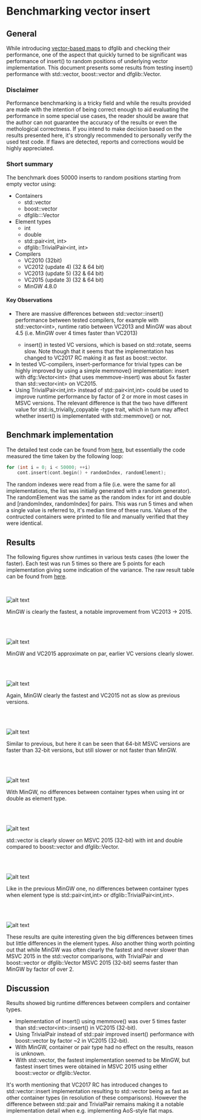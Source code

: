 # Benchmarking vector insert

## General

While introducing [vector-based maps](https://github.com/tc3t/dfglib/tree/master/dfg/cont/MapVector.hpp) to dfglib and checking their performance, one of the aspect that quickly turned to be significant was performance of insert() to random positions of underlying vector implementation. This document presents some results from testing insert() performance with std::vector, boost::vector and dfglib::Vector.

### Disclaimer

Performance benchmarking is a tricky field and while the results provided are made with the intention of being correct enough to aid evaluating the performance in some special use cases, the reader should be aware that the author can not guarantee the accuracy of the results or even the methological correctness. If you intend to make decision based on the results presented here, it's strongly recommended to personally verify the used test code. If flaws are detected, reports and corrections would be highly appreciated.

 ### Short summary

The benchmark does 50000 inserts to random positions starting from empty vector using:
* Containers
    * std::vector
    * boost::vector
    * dfglib:::Vector
* Element types
    * int
    * double
    * std::pair<int, int>
    * dfglib::TrivialPair<int, int>
* Compilers
    * VC2010 (32bit)
    * VC2012 (update 4) (32 & 64 bit)
    * VC2013 (update 5) (32 & 64 bit)
    * VC2015 (update 3) (32 & 64 bit)
    * MinGW 4.8.0


#### Key Observations
* There are massive differences between std::vector<T>::insert() performance between tested compilers, for example with std::vector\<int\>, runtime ratio between VC2013 and MinGW was about 4.5 (i.e. MinGW over 4 times faster than VC2013)
    * insert() in tested VC versions, which is based on std::rotate, seems slow. Note though that it seems that the implementation has changed to VC2017 RC making it as fast as boost::vector.
* In tested VC-compilers, insert-performance for trivial types can be highly improved by using a simple memmove() implementation: insert with dfg::Vector\<int\> (that uses memmove-insert) was about 5x faster than std::vector\<int\> on VC2015.
* Using TrivialPair\<int,int\> instead of std::pair\<int,int\> could be used to improve runtime performance by factor of 2 or more in most cases in MSVC versions. The relevant difference is that the two have different value for std::is_trivially_copyable -type trait, which in turn may affect whether insert() is implementated with std::memmove() or not.


## Benchmark implementation

The detailed  test code can be found from [here](dfgTestContMapVectorPerformance.cpp), but essentially the code measured the time taken by the following loop:
```C++
for (int i = 0; i < 50000; ++i)
    cont.insert(cont.begin() + randomIndex, randomElement);
```

The random indexes were read from a file (i.e. were the same for all implementations, the list was initially generated with a random generator). The randomElement was the same as the random index for int and double and [randomIndex, randomIndex] for pairs. This was run 5 times and when a single value is referred to, it's median time of these runs. Values of the contructed containers were printed to file and manually verified that they were identical.

## Results

The following figures show runtimes in various tests cases (the lower the faster). Each test was run 5 times so there are 5 points for each implementation giving some indication of the variance. The raw result table can be found from [here](benchmarkVectorInsert.csv).

<br>

![alt text][std_vector_int]

MinGW is clearly the fastest, a notable improvement from VC2013 -> 2015.

<br>
<br>


![alt text][std_vector_double]

MinGW and VC2015 approximate on par, earlier VC versions clearly slower.

<br>
<br>

![alt text][std_vector_stdpair_int_int]

Again, MinGW clearly the fastest and VC2015 not as slow as previous versions.

<br>
<br>

![alt text][std_vector_TrivialPair_int_int]

Similar to previous, but here it can be seen that 64-bit MSVC versions are faster than 32-bit versions, but still slower or not faster than MinGW.

<br>
<br>

![alt text][container_comparison_intdouble_MinGW_4.8.0]

With MinGW, no differences between container types when using int or double as element type.

<br>
<br>

![alt text][container_comparison_intdouble_MSVC_2015]

std::vector is clearly slower on MSVC 2015 (32-bit) with int and double compared to boost::vector and dfglib::Vector. 

<br>
<br>

![alt text][container_comparison_pair_MinGW_4.8.0]

Like in the previous MinGW one, no differences between container types when element type is std::pair\<int,int\> or dfglib::TrivialPair\<int,int\>.

<br>
<br>

![alt text][container_comparison_pair_MSVC_2015]

These results are quite interesting given the big differences between times but little differences in the element types. Also another thing worth pointing out that while MinGW was often clearly the fastest and never slower than MSVC 2015 in the std::vector comparisons, with TrivialPair and boost::vector or dfglib::Vector MSVC 2015 (32-bit) seems faster than MinGW by factor of over 2.

[std_vector_int]: std__vector_int_.png
[std_vector_double]: std__vector_double_.png
[std_vector_stdpair_int_int]: std__vector_std__pair_int__int__.png
[std_vector_TrivialPair_int_int]: std__vector_TrivialPair_int__int__.png
[container_comparison_intdouble_MinGW_4.8.0]: container_comparison_intdouble_MinGW_4.8.0.png
[container_comparison_intdouble_MSVC_2015]: container_comparison_intdouble_MSVC_2015.png
[container_comparison_pair_MinGW_4.8.0]: container_comparison_pair_MinGW_4.8.0.png
[container_comparison_pair_MSVC_2015]: container_comparison_pair_MSVC_2015.png

## Discussion

Results showed big runtime differences between compilers and container types.
* Implementation of insert() using memmove() was over 5 times faster than std::vector\<int\>::insert() in VC2015 (32-bit).
* Using TrivialPair instead of std::pair improved insert() performance with boost::vector by factor ~2 in VC2015 (32-bit).
* With MinGW, container or pair type had no effect on the results, reason is unknown.
* With std::vector, the fastest implementation seemed to be MinGW, but fastest insert times were obtained in MSVC 2015 using either boost::vector or dfglib::Vector.

It's worth mentioning that VC2017 RC has introduced changes to std::vector::insert implementation resulting to std::vector being as fast as other container types (in resolution of these comparisons). However the difference between std::pair and TrivialPair remains making it a notable implementation detail when e.g. implementing AoS-style flat maps.